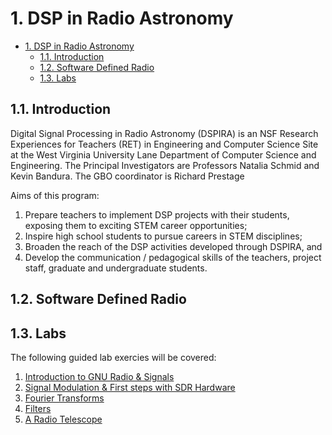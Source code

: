# 1. DSP in Radio Astronomy

<!-- TOC -->

- [1. DSP in Radio Astronomy](#1-dsp-in-radio-astronomy)
    - [1.1. Introduction](#11-introduction)
    - [1.2. Software Defined Radio](#12-software-defined-radio)
    - [1.3. Labs](#13-labs)

<!-- /TOC -->

## 1.1. Introduction 

Digital Signal Processing in Radio Astronomy (DSPIRA) is an NSF Research Experiences for Teachers (RET) in Engineering and Computer Science Site at the West Virginia University Lane Department of Computer Science and Engineering. The Principal Investigators are Professors Natalia Schmid and Kevin Bandura. The GBO coordinator is Richard Prestage

Aims of this program: 
1. Prepare teachers to implement DSP projects with their students, exposing them to exciting STEM career opportunities;
2. Inspire high school students to pursue careers in STEM disciplines; 
3. Broaden the reach of the DSP activities developed through DSPIRA, and 
4. Develop the communication / pedagogical skills of the teachers, project staff, graduate and undergraduate students. 

## 1.2. Software Defined Radio

## 1.3. Labs

The following guided lab exercies will be covered:

1. [Introduction to GNU Radio & Signals](lab/01)   
2. [Signal Modulation & First steps with SDR Hardware](lab/02)   
3. [Fourier Transforms](lab/03)   
4. [Filters](lab/04)   
5. [A Radio Telescope](lab/05)    
